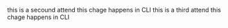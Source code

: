 this is a secound attend this chage happens in CLI
this is a third attend this chage happens in CLI
